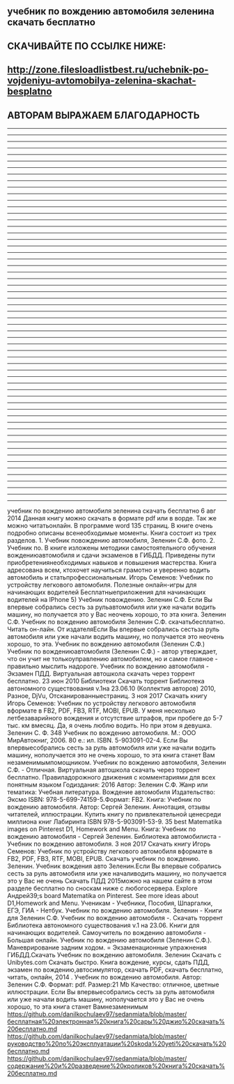 учебник по вождению автомобиля зеленина скачать бесплатно
--------------------------------------------------
СКАЧИВАЙТЕ ПО ССЫЛКЕ НИЖЕ:
--------------------------------------------------
http://zone.filesloadlistbest.ru/uchebnik-po-vojdeniyu-avtomobilya-zelenina-skachat-besplatno
--------------------------------------------------
АВТОРАМ ВЫРАЖАЕМ БЛАГОДАРНОСТЬ
--------------------------------------------------
--------------------------------------------------
--------------------------------------------------
--------------------------------------------------
--------------------------------------------------
--------------------------------------------------
--------------------------------------------------
--------------------------------------------------
--------------------------------------------------
--------------------------------------------------
--------------------------------------------------
--------------------------------------------------
--------------------------------------------------
--------------------------------------------------
--------------------------------------------------
--------------------------------------------------
--------------------------------------------------
--------------------------------------------------
--------------------------------------------------
--------------------------------------------------
--------------------------------------------------
--------------------------------------------------
--------------------------------------------------
--------------------------------------------------
--------------------------------------------------
--------------------------------------------------
--------------------------------------------------
--------------------------------------------------
--------------------------------------------------
--------------------------------------------------
--------------------------------------------------
--------------------------------------------------
--------------------------------------------------
--------------------------------------------------
--------------------------------------------------
--------------------------------------------------
--------------------------------------------------
--------------------------------------------------
--------------------------------------------------
--------------------------------------------------
--------------------------------------------------
--------------------------------------------------
--------------------------------------------------
--------------------------------------------------
--------------------------------------------------
--------------------------------------------------
--------------------------------------------------
--------------------------------------------------
--------------------------------------------------
--------------------------------------------------
--------------------------------------------------
--------------------------------------------------
--------------------------------------------------
--------------------------------------------------
--------------------------------------------------
--------------------------------------------------
--------------------------------------------------
--------------------------------------------------
--------------------------------------------------
учебник по вождению автомобиля зеленина скачать бесплатно 6 авг 2014  Данная книгу можно скачать в формате pdf или в ворде. Так же можно читатьонлайн. В программе word 135 страниц. В книге очень подробно описаны всенеобходимые моменты. Книга состоит из трех разделов. 1. Учебник повождению автомобиля, Зеленин С.Ф. фото. 2. Учебник по. В книге изложены методики самостоятельного обучения вождениюавтомобиля и сдачи экзаменов в ГИБДД. Приведены пути приобретениянеобходимых навыков и повышения мастерства. Книга адресована всем, ктохочет научиться грамотно и уверенно водить автомобиль и статьпрофессиональным. Игорь Семенов: Учебник по устройству легкового автомобиля. Полезные онлайн-игры для начинающих водителей  Бесплатныеприложения для начинающих водителей на IPhone  5) Учебник повождению. Зеленин С.Ф. Если Вы впервые собрались сесть за рульавтомобиля или уже начали водить машину, но получается это у Вас неочень хорошо, то эта книга. Зеленин С.Ф. Учебник по вождению автомобиля Зеленин С.Ф. скачатьбесплатно. Читать он-лайн. От издателяЕсли Вы впервые собрались сестьза руль автомобиля или уже начали водить машину, но получается это неочень хорошо, то эта. Учебник по вождению автомобиля (Зеленин С.Ф.) Учебник по вождениюавтомобиля (Зеленин С.Ф.) - автор утверждает, что он учит не толькоуправлению автомобилем, но и самое главное - правильно мыслить надороге. Учебник по вождению автомобиля - Экзамен ПДД. Виртуальная автошкола скачать через торрент бесплатно. 23 июн 2010  Библиотеки  Скачать торрент Библиотека автономного существования v.1на 23.06.10 (Коллектив авторов) 2010, Разное, DjVu, Отсканированныестраниц. 3 ноя 2017  Скачать книгу Игорь Семенов: Учебник по устройству легкового автомобиля вформате в FB2, PDF, FB3, RTF, MOBI, EPUB.  У меня несколько летбезаварийного вождения и отсутствие штрафов, при пробеге до 5-7 тыс. км вмесяц. Да, я очень люблю водить. Но при этом я  девушка. Зеленин С. Ф. 348 Учебник по вождению автомобиля.  М.: ООО МирАвтокниг, 2006.  80 е.: ил. ISBN. 5-903091-02-4. Если Вы впервыесобрались сесть за руль автомобиля или уже начали водить машину, нополучается это не очень хорошо, то эта книга станет Вам незаменимымпомощником.
Учебник по вождению автомобиля, Зеленин С.Ф. - Отличная. Виртуальная автошкола скачать через торрент бесплатно.  Правиладорожного движения с комментариями для всех понятным языком Годиздания: 2016 Автор: Зеленин С.Ф. Жанр или тематика: Учебная литература. Вождение автомобиля Издательство: Эксмо ISBN: 978-5-699-74159-5.Формат: FB2. Книга: Учебник по вождению автомобиля. Автор: Сергей Зеленин. Аннотация, отзывы читателей, иллюстрации. Купить книгу по привлекательной ценесреди миллиона книг Лабиринта  ISBN 978-5-903091-53-9. 35 best Matematika images on Pinterest  D1, Homework and Menu. Книга: Учебник по вождению автомобиля - Сергей Зеленин. Библиотека автомобилиста - Учебник по вождению автомобиля. 3 ноя 2017  Скачать книгу Игорь Семенов: Учебник по устройству легкового автомобиля вформате в FB2, PDF, FB3, RTF, MOBI, EPUB. Скачать учебник по вождению. Зеленин. Учебник вождения авто Зеленин.Если Вы впервые собрались сесть за руль автомобиля или уже началиводить машину, но получается это у Вас не очень  Скачать ПДД 2015можно на нашем сайте в этом разделе бесплатно по сноскам ниже с любогосервера. Explore Андрей39;s board Matematika on Pinterest.  See more ideas about D1,Homework and Menu. Ученикам - Учебники, Пособия, Шпаргалки, ЕГЭ, ГИА - Нетбук. Учебник по вождению автомобиля. Зеленин - Книги для
Зеленин С.Ф. Учебник по вождению автомобиля -. Скачать торрент Библиотека автономного существования v.1 на 23.06. Книги для начинающих водителей. Самоучитель по вождению автомобиля - Большая онлайн. Учебник по вождению автомобиля (Зеленин С.Ф.). Маневрирование задним ходом. = Экзаменационные упражнения ГИБДД.Скачать Учебник по вождению автомобиля. Зеленин Скачать с Unibytes.com Скачать быстро. Книга вождение, курсы, сдать ПДД, экзамен по вождению,автосимулятор, скачать PDF, скачать бесплатно, читать, онлайн, 2014 . Учебник по вождению автомобиля. Автор: Зеленин С.Ф. Формат: pdf. Размер:21 Mb Качество: отличное, цветные иллюстрации. Если Вы впервыесобрались сесть за руль автомобиля или уже начали водить машину, нополучается это у Вас не очень хорошо, то эта книга станет Вамнезаменимым
https://github.com/danilkochulaev97/sedanmiata/blob/master/бесплатная%20электронная%20книга%20сары%20джио%20скачать%20бесплатно.md
https://github.com/danilkochulaev97/sedanmiata/blob/master/руководство%20по%20эксплуатации%20skoda%20yeti%20скачать%20бесплатно.md
https://github.com/danilkochulaev97/sedanmiata/blob/master/содержание%20и%20разведение%20кроликов%20книга%20скачать%20бесплатно.md